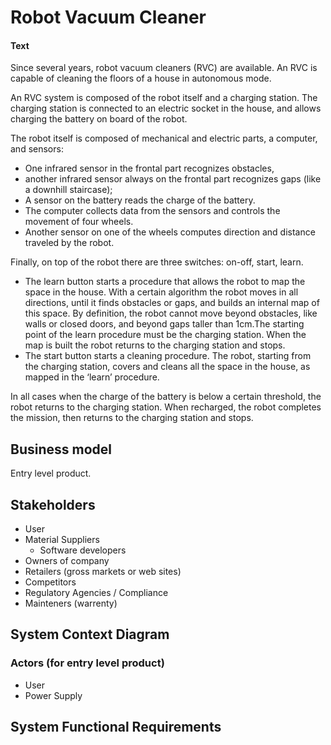 # Robot Vacuum Cleaner 
#### Text
Since several years, robot vacuum cleaners (RVC) are available. An RVC is capable of cleaning the floors of a house in autonomous mode.

An RVC system is composed of the robot itself and a charging station. The charging station is connected to an electric socket in the house, and allows charging the battery on board of the robot.

The robot itself is composed of mechanical and electric parts, a computer, and sensors: 
- One infrared sensor in the frontal part recognizes obstacles, 
- another infrared sensor always on the frontal part recognizes gaps (like a downhill staircase); 
- A sensor on the battery reads the charge of the battery. 
- The computer collects data from the sensors and controls the movement of four wheels. 
- Another sensor on one of the wheels computes direction and distance traveled by the robot.

Finally, on top of the robot there are three switches: on-off, start, learn.
- The learn button starts a procedure that allows the robot to map the space in the house. With a certain algorithm the robot moves in all directions, until it finds obstacles or gaps, and builds an internal map of this space. By definition, the robot cannot move beyond obstacles, like walls or closed doors, and beyond gaps taller than 1cm.The starting point of the learn procedure must be the charging station. When the map is built the robot returns to the charging station and stops.
- The start button starts a cleaning procedure. The robot, starting from the charging station, covers and cleans all the space in the house, as mapped in the ‘learn’ procedure.

In all cases when the charge of the battery is below a certain threshold, the robot returns to the charging station. When recharged, the robot completes the mission, then returns to the charging station and stops.

## Business model
Entry level product.
## Stakeholders
- User
- Material Suppliers
    - Software developers
- Owners of company
- Retailers (gross markets or web sites)
- Competitors 
- Regulatory Agencies / Compliance
- Mainteners (warrenty)


## System Context Diagram
### Actors (for entry level product)
- User
- Power Supply



## System Functional Requirements
